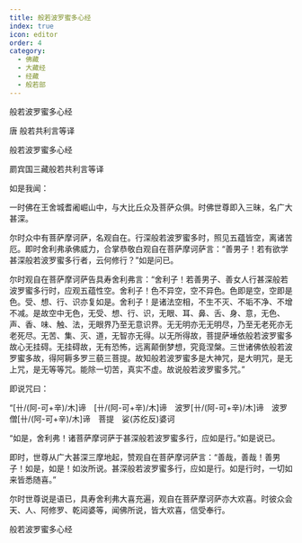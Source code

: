 ```yaml
---
title: 般若波罗蜜多心经
index: true
icon: editor
order: 4
category:
  - 佛藏
  - 大藏经
  - 经藏
  - 般若部
---
```


  般若波罗蜜多心经  

唐 般若共利言等译  

般若波罗蜜多心经  

罽宾国三藏般若共利言等译  

如是我闻：  

一时佛在王舍城耆阇崛山中，与大比丘众及菩萨众俱。时佛世尊即入三昧，名广大甚深。  

尔时众中有菩萨摩诃萨，名观自在。行深般若波罗蜜多时，照见五蕴皆空，离诸苦厄。即时舍利弗承佛威力，合掌恭敬白观自在菩萨摩诃萨言：“善男子！若有欲学甚深般若波罗蜜多行者，云何修行？”如是问已。  

尔时观自在菩萨摩诃萨告具寿舍利弗言：“舍利子！若善男子、善女人行甚深般若波罗蜜多行时，应观五蕴性空。舍利子！色不异空，空不异色。色即是空，空即是色。受、想、行、识亦复如是。舍利子！是诸法空相，不生不灭、不垢不净、不增不减。是故空中无色，无受、想、行、识，无眼、耳、鼻、舌、身、意，无色、声、香、味、触、法，无眼界乃至无意识界。无无明亦无无明尽，乃至无老死亦无老死尽。无苦、集、灭、道，无智亦无得。以无所得故，菩提萨埵依般若波罗蜜多故心无挂碍。无挂碍故，无有恐怖，远离颠倒梦想，究竟涅槃。三世诸佛依般若波罗蜜多故，得阿耨多罗三藐三菩提。故知般若波罗蜜多是大神咒，是大明咒，是无上咒，是无等等咒。能除一切苦，真实不虚。故说般若波罗蜜多咒。”  

即说咒曰：  

“[卄/(阿-可+辛)/木]谛　[卄/(阿-可+辛)/木]谛　波罗[卄/(阿-可+辛)/木]谛　波罗僧[卄/(阿-可+辛)/木]谛　菩提　娑(苏纥反)婆诃  

“如是，舍利弗！诸菩萨摩诃萨于甚深般若波罗蜜多行，应如是行。”如是说已。  

即时，世尊从广大甚深三摩地起，赞观自在菩萨摩诃萨言：“善哉，善哉！善男子！如是，如是！如汝所说。甚深般若波罗蜜多行，应如是行。如是行时，一切如来皆悉随喜。”  

尔时世尊说是语已，具寿舍利弗大喜充遍，观自在菩萨摩诃萨亦大欢喜。时彼众会天、人、阿修罗、乾闼婆等，闻佛所说，皆大欢喜，信受奉行。  

般若波罗蜜多心经  
